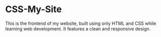 # CSS-My-Site

This is the frontend of my website, built using only HTML and CSS while learning web development. It features a clean and responsive design.
